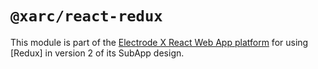# `@xarc/react-redux`

This module is part of the [Electrode X React Web App platform] for using [Redux] in version 2 of its SubApp design.

[electrode x react web app platform]: https://www.electrode.io
